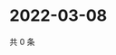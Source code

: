 # 2022-03-08

共 0 条

<!-- BEGIN WEIBO -->
<!-- 最后更新时间 Tue Mar 08 2022 20:26:03 GMT+0800 (China Standard Time) -->

<!-- END WEIBO -->
